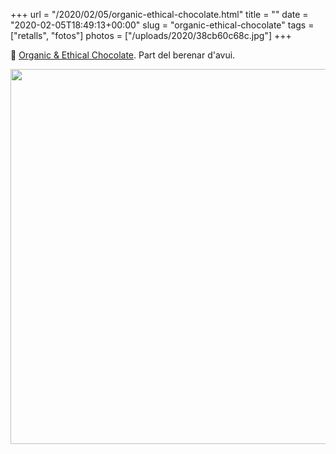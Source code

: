 +++
url = "/2020/02/05/organic-ethical-chocolate.html"
title = ""
date = "2020-02-05T18:49:13+00:00"
slug = "organic-ethical-chocolate"
tags = ["retalls", "fotos"]
photos = ["/uploads/2020/38cb60c68c.jpg"]
+++

📎 [Organic & Ethical Chocolate](https://seedandbean.co.uk/). Part del berenar d'avui.

<img src="/uploads/2020/38cb60c68c.jpg" width="600" height="600" alt="" />
